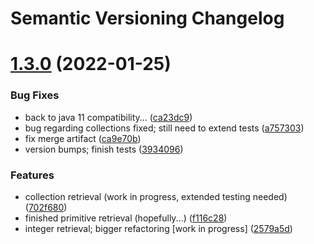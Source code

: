 # Semantic Versioning Changelog

# [1.3.0](https://github.com/ahuemmer/storesthal/compare/v1.2.0...v1.3.0) (2022-01-25)


### Bug Fixes

* back to java 11 compatibility... ([ca23dc9](https://github.com/ahuemmer/storesthal/commit/ca23dc9ff1d3220da54113698d5855d94bb30098))
* bug regarding collections fixed; still need to extend tests ([a757303](https://github.com/ahuemmer/storesthal/commit/a75730316c99003985459db100f856f962cb7de1))
* fix merge artifact ([ca9e70b](https://github.com/ahuemmer/storesthal/commit/ca9e70b2acf27b8fde30bb81e3489defe1781415))
* version bumps; finish tests ([3934096](https://github.com/ahuemmer/storesthal/commit/39340960f1d0e4ce5da663ba1a3e15fc49727e00))


### Features

* collection retrieval (work in progress, extended testing needed) ([702f680](https://github.com/ahuemmer/storesthal/commit/702f6808b1a6d5ae9e43a1c482b0f20c3b1855fc))
* finished primitive retrieval (hopefully...) ([f116c28](https://github.com/ahuemmer/storesthal/commit/f116c28563da8bbae66d68093cf2383d8c762e97))
* integer retrieval; bigger refactoring [work in progress] ([2579a5d](https://github.com/ahuemmer/storesthal/commit/2579a5dad40448ee5329ec9868d8ddedf5a8639a))
